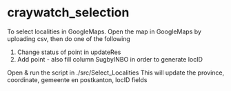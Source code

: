 # craywatch_selection
 To select localities in GoogleMaps. 
 Open the map in GoogleMaps by uploading csv, then do one of the following
 1. Change status of point in updateRes
 2. Add point - also fill column SugbyINBO in order to generate locID
 
 Open & run the script in ./src/Select_Localities
 This will update the province, coordinate, gemeente en postkanton, locID fields

 
